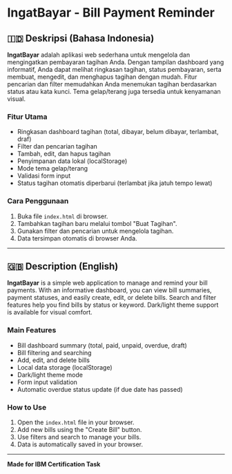 # IngatBayar - Bill Payment Reminder

## 🇮🇩 Deskripsi (Bahasa Indonesia)

**IngatBayar** adalah aplikasi web sederhana untuk mengelola dan mengingatkan pembayaran tagihan Anda. Dengan tampilan dashboard yang informatif, Anda dapat melihat ringkasan tagihan, status pembayaran, serta membuat, mengedit, dan menghapus tagihan dengan mudah. Fitur pencarian dan filter memudahkan Anda menemukan tagihan berdasarkan status atau kata kunci. Tema gelap/terang juga tersedia untuk kenyamanan visual.

### Fitur Utama
- Ringkasan dashboard tagihan (total, dibayar, belum dibayar, terlambat, draf)
- Filter dan pencarian tagihan
- Tambah, edit, dan hapus tagihan
- Penyimpanan data lokal (localStorage)
- Mode tema gelap/terang
- Validasi form input
- Status tagihan otomatis diperbarui (terlambat jika jatuh tempo lewat)

### Cara Penggunaan
1. Buka file `index.html` di browser.
2. Tambahkan tagihan baru melalui tombol "Buat Tagihan".
3. Gunakan filter dan pencarian untuk mengelola tagihan.
4. Data tersimpan otomatis di browser Anda.

---

## 🇬🇧 Description (English)

**IngatBayar** is a simple web application to manage and remind your bill payments. With an informative dashboard, you can view bill summaries, payment statuses, and easily create, edit, or delete bills. Search and filter features help you find bills by status or keyword. Dark/light theme support is available for visual comfort.

### Main Features
- Bill dashboard summary (total, paid, unpaid, overdue, draft)
- Bill filtering and searching
- Add, edit, and delete bills
- Local data storage (localStorage)
- Dark/light theme mode
- Form input validation
- Automatic overdue status update (if due date has passed)

### How to Use
1. Open the `index.html` file in your browser.
2. Add new bills using the "Create Bill" button.
3. Use filters and search to manage your bills.
4. Data is automatically saved in your browser.

---

**Made for IBM Certification Task**
